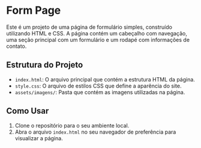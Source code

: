 # Form Page

Este é um projeto de uma página de formulário simples, construído utilizando HTML e CSS. A página contém um cabeçalho com navegação, uma seção principal com um formulário e um rodapé com informações de contato.

## Estrutura do Projeto

- `index.html`: O arquivo principal que contém a estrutura HTML da página.
- `style.css`: O arquivo de estilos CSS que define a aparência do site.
- `assets/imagens/`: Pasta que contém as imagens utilizadas na página.

## Como Usar

1. Clone o repositório para o seu ambiente local.
2. Abra o arquivo `index.html` no seu navegador de preferência para visualizar a página.
